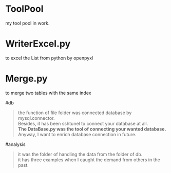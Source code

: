 # ToolPool
my tool pool in work.

# WriterExcel.py
to excel the List from python by openpyxl

# Merge.py
to merge two tables with the same index

#db
>the function of file folder was connected database by mysql.connector.<br>
Besides, it has been sshtunel to connect your database at all.<br>
**The DataBase.py was the tool of connecting your wanted database.**<br>
Anyway, I want to enrich database connection in future.

#analysis
>it was the folder of handling the data from the folder of db.<br>
it has three examples when I caught the demand from others in the past.
